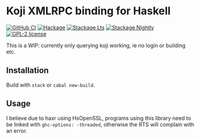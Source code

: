 # Koji XMLRPC binding for Haskell

[![GitHub CI](https://github.com/juhp/koji-hs/workflows/build/badge.svg)](https://github.com/juhp/koji-hs/actions)
[![Hackage](https://img.shields.io/hackage/v/koji.svg?logo=haskell)](https://hackage.haskell.org/package/koji)
[![Stackage Lts](http://stackage.org/package/koji/badge/lts)](http://stackage.org/lts/package/koji)
[![Stackage Nightly](http://stackage.org/package/koji/badge/nightly)](http://stackage.org/nightly/package/koji)
[![GPL-2 license](https://img.shields.io/badge/license-GPL--2-blue.svg)](LICENSE)

This is a WIP: currently only querying koji working,
ie no login or building etc.

## Installation

Build with `stack` or `cabal new-build`.

## Usage

I believe due to haxr using HsOpenSSL, programs using this library
need to be linked with `ghc-options: -threaded`, otherwise
the RTS will complain with an error.
